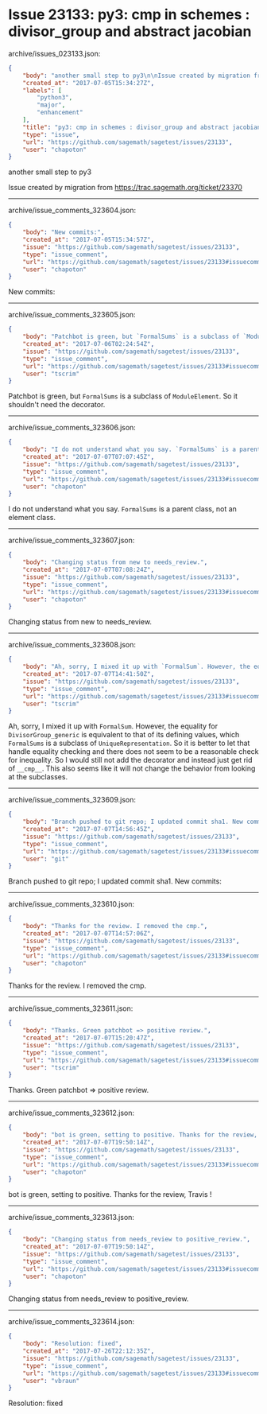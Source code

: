 # Issue 23133: py3: cmp in schemes : divisor_group and abstract jacobian

archive/issues_023133.json:
```json
{
    "body": "another small step to py3\n\nIssue created by migration from https://trac.sagemath.org/ticket/23370\n\n",
    "created_at": "2017-07-05T15:34:27Z",
    "labels": [
        "python3",
        "major",
        "enhancement"
    ],
    "title": "py3: cmp in schemes : divisor_group and abstract jacobian",
    "type": "issue",
    "url": "https://github.com/sagemath/sagetest/issues/23133",
    "user": "chapoton"
}
```
another small step to py3

Issue created by migration from https://trac.sagemath.org/ticket/23370





---

archive/issue_comments_323604.json:
```json
{
    "body": "New commits:",
    "created_at": "2017-07-05T15:34:57Z",
    "issue": "https://github.com/sagemath/sagetest/issues/23133",
    "type": "issue_comment",
    "url": "https://github.com/sagemath/sagetest/issues/23133#issuecomment-323604",
    "user": "chapoton"
}
```

New commits:



---

archive/issue_comments_323605.json:
```json
{
    "body": "Patchbot is green, but `FormalSums` is a subclass of `ModuleElement`. So it shouldn't need the decorator.",
    "created_at": "2017-07-06T02:24:54Z",
    "issue": "https://github.com/sagemath/sagetest/issues/23133",
    "type": "issue_comment",
    "url": "https://github.com/sagemath/sagetest/issues/23133#issuecomment-323605",
    "user": "tscrim"
}
```

Patchbot is green, but `FormalSums` is a subclass of `ModuleElement`. So it shouldn't need the decorator.



---

archive/issue_comments_323606.json:
```json
{
    "body": "I do not understand what you say. `FormalSums` is a parent class, not an element class.",
    "created_at": "2017-07-07T07:07:45Z",
    "issue": "https://github.com/sagemath/sagetest/issues/23133",
    "type": "issue_comment",
    "url": "https://github.com/sagemath/sagetest/issues/23133#issuecomment-323606",
    "user": "chapoton"
}
```

I do not understand what you say. `FormalSums` is a parent class, not an element class.



---

archive/issue_comments_323607.json:
```json
{
    "body": "Changing status from new to needs_review.",
    "created_at": "2017-07-07T07:08:24Z",
    "issue": "https://github.com/sagemath/sagetest/issues/23133",
    "type": "issue_comment",
    "url": "https://github.com/sagemath/sagetest/issues/23133#issuecomment-323607",
    "user": "chapoton"
}
```

Changing status from new to needs_review.



---

archive/issue_comments_323608.json:
```json
{
    "body": "Ah, sorry, I mixed it up with `FormalSum`. However, the equality for `DivisorGroup_generic` is equivalent to that of its defining values, which `FormalSums` is a subclass of `UniqueRepresentation`. So it is better to let that handle equality checking and there does not seem to be a reasonable check for inequality. So I would still not add the decorator and instead just get rid of `__cmp__`. This also seems like it will not change the behavior from looking at the subclasses.",
    "created_at": "2017-07-07T14:41:50Z",
    "issue": "https://github.com/sagemath/sagetest/issues/23133",
    "type": "issue_comment",
    "url": "https://github.com/sagemath/sagetest/issues/23133#issuecomment-323608",
    "user": "tscrim"
}
```

Ah, sorry, I mixed it up with `FormalSum`. However, the equality for `DivisorGroup_generic` is equivalent to that of its defining values, which `FormalSums` is a subclass of `UniqueRepresentation`. So it is better to let that handle equality checking and there does not seem to be a reasonable check for inequality. So I would still not add the decorator and instead just get rid of `__cmp__`. This also seems like it will not change the behavior from looking at the subclasses.



---

archive/issue_comments_323609.json:
```json
{
    "body": "Branch pushed to git repo; I updated commit sha1. New commits:",
    "created_at": "2017-07-07T14:56:45Z",
    "issue": "https://github.com/sagemath/sagetest/issues/23133",
    "type": "issue_comment",
    "url": "https://github.com/sagemath/sagetest/issues/23133#issuecomment-323609",
    "user": "git"
}
```

Branch pushed to git repo; I updated commit sha1. New commits:



---

archive/issue_comments_323610.json:
```json
{
    "body": "Thanks for the review. I removed the cmp.",
    "created_at": "2017-07-07T14:57:06Z",
    "issue": "https://github.com/sagemath/sagetest/issues/23133",
    "type": "issue_comment",
    "url": "https://github.com/sagemath/sagetest/issues/23133#issuecomment-323610",
    "user": "chapoton"
}
```

Thanks for the review. I removed the cmp.



---

archive/issue_comments_323611.json:
```json
{
    "body": "Thanks. Green patchbot => positive review.",
    "created_at": "2017-07-07T15:20:47Z",
    "issue": "https://github.com/sagemath/sagetest/issues/23133",
    "type": "issue_comment",
    "url": "https://github.com/sagemath/sagetest/issues/23133#issuecomment-323611",
    "user": "tscrim"
}
```

Thanks. Green patchbot => positive review.



---

archive/issue_comments_323612.json:
```json
{
    "body": "bot is green, setting to positive. Thanks for the review, Travis !",
    "created_at": "2017-07-07T19:50:14Z",
    "issue": "https://github.com/sagemath/sagetest/issues/23133",
    "type": "issue_comment",
    "url": "https://github.com/sagemath/sagetest/issues/23133#issuecomment-323612",
    "user": "chapoton"
}
```

bot is green, setting to positive. Thanks for the review, Travis !



---

archive/issue_comments_323613.json:
```json
{
    "body": "Changing status from needs_review to positive_review.",
    "created_at": "2017-07-07T19:50:14Z",
    "issue": "https://github.com/sagemath/sagetest/issues/23133",
    "type": "issue_comment",
    "url": "https://github.com/sagemath/sagetest/issues/23133#issuecomment-323613",
    "user": "chapoton"
}
```

Changing status from needs_review to positive_review.



---

archive/issue_comments_323614.json:
```json
{
    "body": "Resolution: fixed",
    "created_at": "2017-07-26T22:12:35Z",
    "issue": "https://github.com/sagemath/sagetest/issues/23133",
    "type": "issue_comment",
    "url": "https://github.com/sagemath/sagetest/issues/23133#issuecomment-323614",
    "user": "vbraun"
}
```

Resolution: fixed
